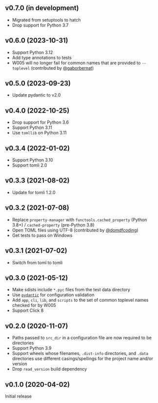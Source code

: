 v0.7.0 (in development)
-----------------------
- Migrated from setuptools to hatch
- Drop support for Python 3.7

v0.6.0 (2023-10-31)
-------------------
- Support Python 3.12
- Add type annotations to tests
- W005 will no longer fail for common names that are provided to `--toplevel`
  (contributed by [@gaborbernat](https://github.com/gaborbernat))

v0.5.0 (2023-09-23)
-------------------
- Update pydantic to v2.0

v0.4.0 (2022-10-25)
-------------------
- Drop support for Python 3.6
- Support Python 3.11
- Use `tomllib` on Python 3.11

v0.3.4 (2022-01-02)
-------------------
- Support Python 3.10
- Support tomli 2.0

v0.3.3 (2021-08-02)
-------------------
- Update for tomli 1.2.0

v0.3.2 (2021-07-08)
-------------------
- Replace `property-manager` with `functools.cached_property` (Python 3.8+) /
  `cached-property` (pre-Python 3.8)
- Open TOML files using UTF-8 (contributed by
  [@domdfcoding](https://github.com/domdfcoding))
- Get tests to pass on Windows

v0.3.1 (2021-07-02)
-------------------
- Switch from toml to tomli

v0.3.0 (2021-05-12)
-------------------
- Make sdists include `*.pyc` files from the test data directory
- Use [`pydantic`](https://github.com/samuelcolvin/pydantic) for configuration
  validation
- Add `app`, `cli`, `lib`, and `scripts` to the set of common toplevel names
  checked for by W005
- Support Click 8

v0.2.0 (2020-11-07)
-------------------
- Paths passed to `src_dir` in a configuration file are now required to be
  directories
- Support Python 3.9
- Support wheels whose filenames, `.dist-info` directories, and `.data`
  directories use different casings/spellings for the project name and/or
  version
- Drop `read_version` build dependency

v0.1.0 (2020-04-02)
-------------------
Initial release
